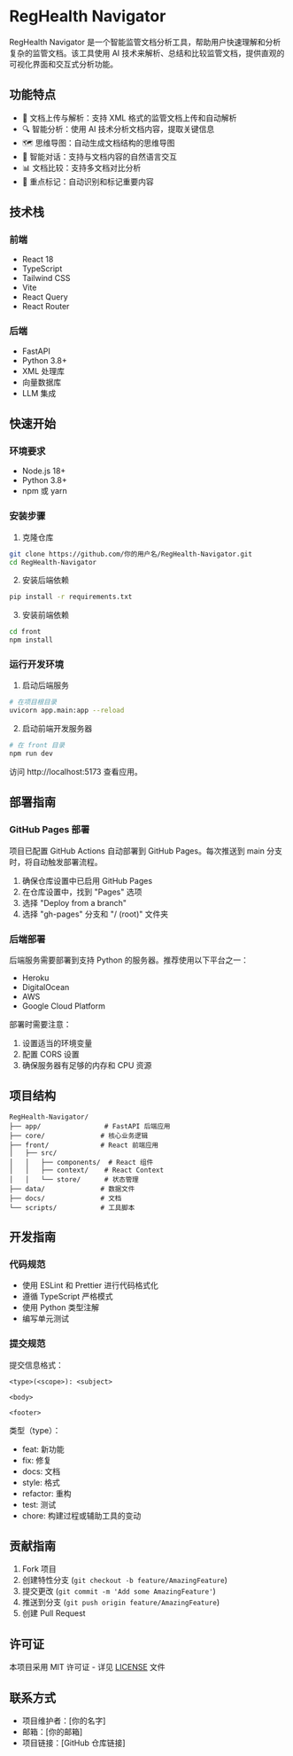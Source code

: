 # RegHealth Navigator

RegHealth Navigator 是一个智能监管文档分析工具，帮助用户快速理解和分析复杂的监管文档。该工具使用 AI 技术来解析、总结和比较监管文档，提供直观的可视化界面和交互式分析功能。

## 功能特点

- 📄 文档上传与解析：支持 XML 格式的监管文档上传和自动解析
- 🔍 智能分析：使用 AI 技术分析文档内容，提取关键信息
- 🗺️ 思维导图：自动生成文档结构的思维导图
- 💬 智能对话：支持与文档内容的自然语言交互
- 📊 文档比较：支持多文档对比分析
- 🎯 重点标记：自动识别和标记重要内容

## 技术栈

### 前端
- React 18
- TypeScript
- Tailwind CSS
- Vite
- React Query
- React Router

### 后端
- FastAPI
- Python 3.8+
- XML 处理库
- 向量数据库
- LLM 集成

## 快速开始

### 环境要求
- Node.js 18+
- Python 3.8+
- npm 或 yarn

### 安装步骤

1. 克隆仓库
```bash
git clone https://github.com/你的用户名/RegHealth-Navigator.git
cd RegHealth-Navigator
```

2. 安装后端依赖
```bash
pip install -r requirements.txt
```

3. 安装前端依赖
```bash
cd front
npm install
```

### 运行开发环境

1. 启动后端服务
```bash
# 在项目根目录
uvicorn app.main:app --reload
```

2. 启动前端开发服务器
```bash
# 在 front 目录
npm run dev
```

访问 http://localhost:5173 查看应用。

## 部署指南

### GitHub Pages 部署

项目已配置 GitHub Actions 自动部署到 GitHub Pages。每次推送到 main 分支时，将自动触发部署流程。

1. 确保仓库设置中已启用 GitHub Pages
2. 在仓库设置中，找到 "Pages" 选项
3. 选择 "Deploy from a branch"
4. 选择 "gh-pages" 分支和 "/ (root)" 文件夹

### 后端部署

后端服务需要部署到支持 Python 的服务器。推荐使用以下平台之一：

- Heroku
- DigitalOcean
- AWS
- Google Cloud Platform

部署时需要注意：
1. 设置适当的环境变量
2. 配置 CORS 设置
3. 确保服务器有足够的内存和 CPU 资源

## 项目结构

```
RegHealth-Navigator/
├── app/                # FastAPI 后端应用
├── core/              # 核心业务逻辑
├── front/             # React 前端应用
│   ├── src/
│   │   ├── components/  # React 组件
│   │   ├── context/    # React Context
│   │   └── store/      # 状态管理
├── data/              # 数据文件
├── docs/              # 文档
└── scripts/           # 工具脚本
```

## 开发指南

### 代码规范

- 使用 ESLint 和 Prettier 进行代码格式化
- 遵循 TypeScript 严格模式
- 使用 Python 类型注解
- 编写单元测试

### 提交规范

提交信息格式：
```
<type>(<scope>): <subject>

<body>

<footer>
```

类型（type）：
- feat: 新功能
- fix: 修复
- docs: 文档
- style: 格式
- refactor: 重构
- test: 测试
- chore: 构建过程或辅助工具的变动

## 贡献指南

1. Fork 项目
2. 创建特性分支 (`git checkout -b feature/AmazingFeature`)
3. 提交更改 (`git commit -m 'Add some AmazingFeature'`)
4. 推送到分支 (`git push origin feature/AmazingFeature`)
5. 创建 Pull Request

## 许可证

本项目采用 MIT 许可证 - 详见 [LICENSE](LICENSE) 文件

## 联系方式

- 项目维护者：[你的名字]
- 邮箱：[你的邮箱]
- 项目链接：[GitHub 仓库链接] 